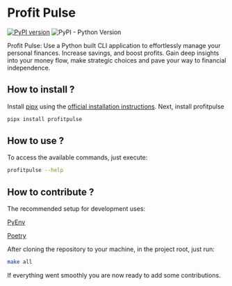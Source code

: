 # Profit Pulse

[![PyPI version](https://badge.fury.io/py/profitpulse.svg)](https://badge.fury.io/py/profitpulse) ![PyPI - Python Version](https://img.shields.io/pypi/pyversions/profitpulse)

Profit Pulse: Use a Python built CLI application to effortlessly manage your
personal finances. Increase savings, and boost profits. Gain deep insights into
your money flow, make strategic choices and pave your way to financial
independence.

## How to install ?

Install [pipx](https://github.com/pypa/pipx) using the [official installation instructions](https://pipx.pypa.io/stable/installation/).
Next, install profitpulse

```bash
pipx install profitpulse
```

## How to use ?

To access the available commands, just execute:

```bash
profitpulse --help
```

## How to contribute ?

The recommended setup for development uses:

[PyEnv](https://github.com/pyenv/pyenv)

[Poetry](https://python-poetry.org)

After cloning the repository to your machine, in the project root, just run:

```bash
make all
```

If everything went smoothly you are now ready to add some contributions.
